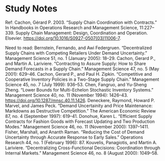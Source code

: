 # Study Notes
Ref: 
Cachon, Gérard P. 2003. “Supply Chain Coordination with Contracts.” In Handbooks in Operations Research and Management Science, 11:227–339. Supply Chain Management: Design, Coordination and Operation. Elsevier. https://doi.org/10.1016/S0927-0507(03)11006-7.

<!-- Paper to be read in detail:
- [ ] van Mieghem 1999
- [ ] Cachon and Lariviere 2001, compliance regiems
- [ ] Lariveire and Porteus 2001
- [ ] Spengler 1950, double marginalization -->

Need to read:
Bernstein, Fernando, and Awi Federgruen. “Decentralized Supply Chains with Competing Retailers Under Demand Uncertainty.” Management Science 51, no. 1 (January 2005): 18–29.
Cachon, Gerard P., and Martin A. Lariviere. “Contracting to Assure Supply: How to Share Demand Forecasts in a Supply Chain.” Management Science 47, no. 5 (May 2001): 629–46.
Cachon, Gerard P., and Paul H. Zipkin. “Competitive and Cooperative Inventory Policies in a Two-Stage Supply Chain.” Management Science 45, no. 7 (July 1999): 936–53.
Chen, Fangruo, and Yu-Sheng Zheng. “Lower Bounds for Multi-Echelon Stochastic Inventory Systems.” Management Science 40, no. 11 (November 1994): 1426–43. https://doi.org/10.1287/mnsc.40.11.1426.
Deneckere, Raymond, Howard P. Marvel, and James Peck. “Demand Uncertainity and Price Maintenance: Markdowns as Destructive Competition.” The American Economic Review 87, no. 4 (September 1997): 619–41.
Donohue, Karen L. “Efficient Supply Contracts for Fashion Goods with Forecast Updating and Two Production Modes.” Management Science 46, no. 11 (November 2000): 1397–1411.
Fisher, Marshall, and Ananth Raman. “Reducing the Cost of Demand Uncertainty through Accurate Response to Early Sales.” Operations Research 44, no. 1 (February 1996): 87.
Kouvelis, Panagiotis, and Martin A. Lariviere. “Decentralizing Cross-Functional Decisions: Coordination through Internal Markets.” Management Science 46, no. 8 (August 2000): 1049–58.
